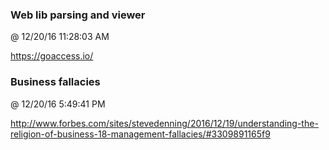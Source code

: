 ﻿

### Web lib parsing and viewer
@ 12/20/16 11:28:03 AM

https://goaccess.io/



### Business fallacies
@ 12/20/16 5:49:41 PM

http://www.forbes.com/sites/stevedenning/2016/12/19/understanding-the-religion-of-business-18-management-fallacies/#3309891165f9

